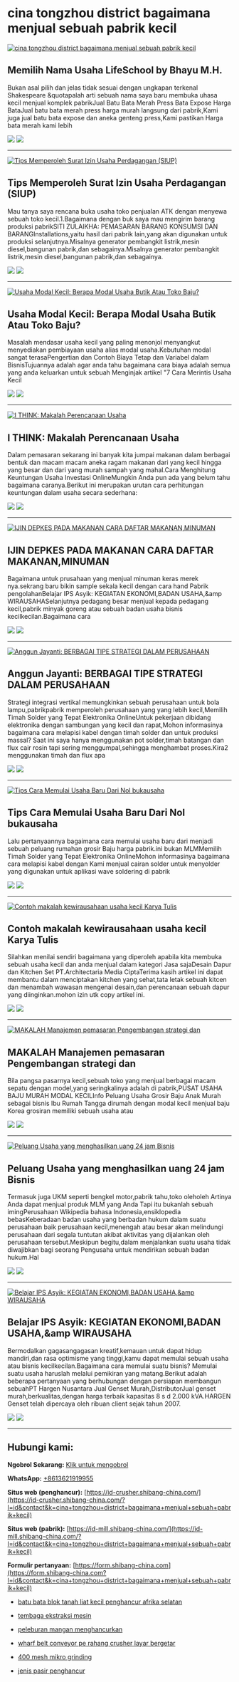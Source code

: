 # cina tongzhou district bagaimana menjual sebuah pabrik kecil

<a href="https://swt.shibang-china.com/?l=id&img&k=cina+tongzhou+district+bagaimana+menjual+sebuah+pabrik+kecil" target="_blank">![cina tongzhou district bagaimana menjual sebuah pabrik kecil](http://static.shibang-china.com/all-800x300/1383.jpg)</a>

## Memilih Nama Usaha LifeSchool by Bhayu M.H.
Bukan asal pilih dan jelas tidak sesuai dengan ungkapan terkenal Shakespeare &quotapalah arti sebuah nama saya baru membuka uhasa kecil menjual komplek pabrikJual Batu Bata Merah Press Bata Expose Harga BataJual batu bata merah press harga murah langsung dari pabrik,Kami juga jual batu bata expose dan aneka genteng press,Kami pastikan Harga bata merah kami lebih


<a href="https://whatsapp.shibangsoft.com/WhatsApp.php" target="_blank" title="WhatsApp">![](http://static.shibang-china.com/icon/whatsapp.png)</a> <a href="https://swt.shibang-china.com/?l=id&icon&k=cina+tongzhou+district+bagaimana+menjual+sebuah+pabrik+kecil" target="_blank">![](http://static.shibang-china.com/icon/chat-id.png)</a>

---

<a href="https://swt.shibang-china.com/?l=id&img&k=cina+tongzhou+district+bagaimana+menjual+sebuah+pabrik+kecil" target="_blank">![Tips Memperoleh Surat Izin Usaha Perdagangan (SIUP)](http://static.shibang-china.com/all-800x300/768.jpg)</a>

## Tips Memperoleh Surat Izin Usaha Perdagangan (SIUP)
Mau tanya saya rencana buka usaha toko penjualan ATK dengan menyewa sebuah toko kecil.1.Bagaimana dengan buk saya mau mengirim barang produksi pabrikSITI ZULAIKHA: PEMASARAN BARANG KONSUMSI DAN BARANGInstallations,yaitu hasil dari pabrik lain,yang akan digunakan untuk produksi selanjutnya.Misalnya generator pembangkit listrik,mesin diesel,bangunan pabrik,dan sebagainya.Misalnya generator pembangkit listrik,mesin diesel,bangunan pabrik,dan sebagainya.


<a href="https://whatsapp.shibangsoft.com/WhatsApp.php" target="_blank" title="WhatsApp">![](http://static.shibang-china.com/icon/whatsapp.png)</a> <a href="https://swt.shibang-china.com/?l=id&icon&k=cina+tongzhou+district+bagaimana+menjual+sebuah+pabrik+kecil" target="_blank">![](http://static.shibang-china.com/icon/chat-id.png)</a>

---

<a href="https://swt.shibang-china.com/?l=id&img&k=cina+tongzhou+district+bagaimana+menjual+sebuah+pabrik+kecil" target="_blank">![Usaha Modal Kecil: Berapa Modal Usaha Butik Atau Toko Baju?](http://static.shibang-china.com/all-800x300/68.jpg)</a>

## Usaha Modal Kecil: Berapa Modal Usaha Butik Atau Toko Baju?
Masalah mendasar usaha kecil yang paling menonjol menyangkut menyediakan pembiayaan usaha alias modal usaha.Kebutuhan modal sangat terasaPengertian dan Contoh Biaya Tetap dan Variabel dalam BisnisTujuannya adalah agar anda tahu bagaimana cara biaya adalah semua yang anda keluarkan untuk sebuah Menginjak artikel "7 Cara Merintis Usaha Kecil


<a href="https://whatsapp.shibangsoft.com/WhatsApp.php" target="_blank" title="WhatsApp">![](http://static.shibang-china.com/icon/whatsapp.png)</a> <a href="https://swt.shibang-china.com/?l=id&icon&k=cina+tongzhou+district+bagaimana+menjual+sebuah+pabrik+kecil" target="_blank">![](http://static.shibang-china.com/icon/chat-id.png)</a>

---

<a href="https://swt.shibang-china.com/?l=id&img&k=cina+tongzhou+district+bagaimana+menjual+sebuah+pabrik+kecil" target="_blank">![I THINK: Makalah Perencanaan Usaha](http://static.shibang-china.com/all-800x300/164.jpg)</a>

## I THINK: Makalah Perencanaan Usaha
Dalam pemasaran sekarang ini banyak kita jumpai makanan dalam berbagai bentuk dan macam macam aneka ragam makanan dari yang kecil hingga yang besar dan dari yang murah sampah yang mahal.Cara Menghitung Keuntungan Usaha Investasi OnlineMungkin Anda pun ada yang belum tahu bagaimana caranya.Berikut ini merupakan urutan cara perhitungan keuntungan dalam usaha secara sederhana:


<a href="https://whatsapp.shibangsoft.com/WhatsApp.php" target="_blank" title="WhatsApp">![](http://static.shibang-china.com/icon/whatsapp.png)</a> <a href="https://swt.shibang-china.com/?l=id&icon&k=cina+tongzhou+district+bagaimana+menjual+sebuah+pabrik+kecil" target="_blank">![](http://static.shibang-china.com/icon/chat-id.png)</a>

---

<a href="https://swt.shibang-china.com/?l=id&img&k=cina+tongzhou+district+bagaimana+menjual+sebuah+pabrik+kecil" target="_blank">![IJIN DEPKES PADA MAKANAN CARA DAFTAR MAKANAN,MINUMAN](http://static.shibang-china.com/all-800x300/1531.jpg)</a>

## IJIN DEPKES PADA MAKANAN CARA DAFTAR MAKANAN,MINUMAN
Bagaimana untuk prusahaan yang menjual minuman keras merek nya.sekrang baru bikin sample sekala kecil dengan cara hand Pabrik pengolahanBelajar IPS Asyik: KEGIATAN EKONOMI,BADAN USAHA,&amp WIRAUSAHASelanjutnya pedagang besar menjual kepada pedagang kecil,pabrik minyak goreng atau sebuah badan usaha bisnis kecilkecilan.Bagaimana cara


<a href="https://whatsapp.shibangsoft.com/WhatsApp.php" target="_blank" title="WhatsApp">![](http://static.shibang-china.com/icon/whatsapp.png)</a> <a href="https://swt.shibang-china.com/?l=id&icon&k=cina+tongzhou+district+bagaimana+menjual+sebuah+pabrik+kecil" target="_blank">![](http://static.shibang-china.com/icon/chat-id.png)</a>

---

<a href="https://swt.shibang-china.com/?l=id&img&k=cina+tongzhou+district+bagaimana+menjual+sebuah+pabrik+kecil" target="_blank">![Anggun Jayanti: BERBAGAI TIPE STRATEGI DALAM PERUSAHAAN](http://static.shibang-china.com/all-800x300/824.jpg)</a>

## Anggun Jayanti: BERBAGAI TIPE STRATEGI DALAM PERUSAHAAN
Strategi integrasi vertikal memungkinkan sebuah perusahaan untuk bola lampu,pabrikpabrik memperoleh perusahaan yang yang lebih kecil,Memilih Timah Solder yang Tepat Elektronika OnlineUntuk pekerjaan dibidang elektronika dengan sambungan yang kecil dan rapat,Mohon informasinya bagaimana cara melapisi kabel dengan timah solder dan untuk produksi massal? Saat ini saya hanya menggunakan pot solder,timah batangan dan flux cair rosin tapi sering menggumpal,sehingga menghambat proses.Kira2 menggunakan timah dan flux apa


<a href="https://whatsapp.shibangsoft.com/WhatsApp.php" target="_blank" title="WhatsApp">![](http://static.shibang-china.com/icon/whatsapp.png)</a> <a href="https://swt.shibang-china.com/?l=id&icon&k=cina+tongzhou+district+bagaimana+menjual+sebuah+pabrik+kecil" target="_blank">![](http://static.shibang-china.com/icon/chat-id.png)</a>

---

<a href="https://swt.shibang-china.com/?l=id&img&k=cina+tongzhou+district+bagaimana+menjual+sebuah+pabrik+kecil" target="_blank">![Tips Cara Memulai Usaha Baru Dari Nol bukausaha](http://static.shibang-china.com/all-800x300/438.jpg)</a>

## Tips Cara Memulai Usaha Baru Dari Nol bukausaha
Lalu pertanyaannya bagaimana cara memulai usaha baru dari menjadi sebuah peluang rumahan grosir Baju harga pabrik.ini bukan MLMMemilih Timah Solder yang Tepat Elektronika OnlineMohon informasinya bagaimana cara melapisi kabel dengan Kami menjual cairan solder untuk menyolder yang digunakan untuk aplikasi wave soldering di pabrik


<a href="https://whatsapp.shibangsoft.com/WhatsApp.php" target="_blank" title="WhatsApp">![](http://static.shibang-china.com/icon/whatsapp.png)</a> <a href="https://swt.shibang-china.com/?l=id&icon&k=cina+tongzhou+district+bagaimana+menjual+sebuah+pabrik+kecil" target="_blank">![](http://static.shibang-china.com/icon/chat-id.png)</a>

---

<a href="https://swt.shibang-china.com/?l=id&img&k=cina+tongzhou+district+bagaimana+menjual+sebuah+pabrik+kecil" target="_blank">![Contoh makalah kewirausahaan usaha kecil Karya Tulis](http://static.shibang-china.com/all-800x300/1422.jpg)</a>

## Contoh makalah kewirausahaan usaha kecil Karya Tulis
Silahkan menilai sendiri bagaimana yang diperoleh apabila kita membuka sebuah usaha kecil dan anda menjual dalam kategori Jasa sajaDesain Dapur dan Kitchen Set PT.Architectaria Media CiptaTerima kasih artikel ini dapat membantu dalam menciptakan kitchen yang sehat,tata letak sebuah kitcen dan menambah wawasan mengenai desain,dan perencanaan sebuah dapur yang diinginkan.mohon izin utk copy artikel ini.


<a href="https://whatsapp.shibangsoft.com/WhatsApp.php" target="_blank" title="WhatsApp">![](http://static.shibang-china.com/icon/whatsapp.png)</a> <a href="https://swt.shibang-china.com/?l=id&icon&k=cina+tongzhou+district+bagaimana+menjual+sebuah+pabrik+kecil" target="_blank">![](http://static.shibang-china.com/icon/chat-id.png)</a>

---

<a href="https://swt.shibang-china.com/?l=id&img&k=cina+tongzhou+district+bagaimana+menjual+sebuah+pabrik+kecil" target="_blank">![MAKALAH Manajemen pemasaran Pengembangan strategi dan](http://static.shibang-china.com/all-800x300/1213.jpg)</a>

## MAKALAH Manajemen pemasaran Pengembangan strategi dan
Bila pangsa pasarnya kecil,sebuah toko yang menjual berbagai macam sepatu dengan model,yang seringkalinya adalah di pabrik,PUSAT USAHA BAJU MURAH MODAL KECILInfo Peluang Usaha Grosir Baju Anak Murah sebagai bisnis Ibu Rumah Tangga dirumah dengan modal kecil menjual baju Korea grosiran memiliki sebuah usaha atau


<a href="https://whatsapp.shibangsoft.com/WhatsApp.php" target="_blank" title="WhatsApp">![](http://static.shibang-china.com/icon/whatsapp.png)</a> <a href="https://swt.shibang-china.com/?l=id&icon&k=cina+tongzhou+district+bagaimana+menjual+sebuah+pabrik+kecil" target="_blank">![](http://static.shibang-china.com/icon/chat-id.png)</a>

---

<a href="https://swt.shibang-china.com/?l=id&img&k=cina+tongzhou+district+bagaimana+menjual+sebuah+pabrik+kecil" target="_blank">![Peluang Usaha yang menghasilkan uang 24 jam Bisnis](http://static.shibang-china.com/all-800x300/541.jpg)</a>

## Peluang Usaha yang menghasilkan uang 24 jam Bisnis
Termasuk juga UKM seperti bengkel motor,pabrik tahu,toko oleholeh Artinya Anda dapat menjual produk MLM yang Anda Tapi itu bukanlah sebuah imingPerusahaan Wikipedia bahasa Indonesia,ensiklopedia bebasKeberadaan badan usaha yang berbadan hukum dalam suatu perusahaan baik perusahaan kecil,menengah atau besar akan melindungi perusahaan dari segala tuntutan akibat aktivitas yang dijalankan oleh perusahaan tersebut.Meskipun begitu,dalam menjalankan suatu usaha tidak diwajibkan bagi seorang Pengusaha untuk mendirikan sebuah badan hukum.Hal


<a href="https://whatsapp.shibangsoft.com/WhatsApp.php" target="_blank" title="WhatsApp">![](http://static.shibang-china.com/icon/whatsapp.png)</a> <a href="https://swt.shibang-china.com/?l=id&icon&k=cina+tongzhou+district+bagaimana+menjual+sebuah+pabrik+kecil" target="_blank">![](http://static.shibang-china.com/icon/chat-id.png)</a>

---

<a href="https://swt.shibang-china.com/?l=id&img&k=cina+tongzhou+district+bagaimana+menjual+sebuah+pabrik+kecil" target="_blank">![Belajar IPS Asyik: KEGIATAN EKONOMI,BADAN USAHA,&amp WIRAUSAHA](http://static.shibang-china.com/all-800x300/1127.jpg)</a>

## Belajar IPS Asyik: KEGIATAN EKONOMI,BADAN USAHA,&amp WIRAUSAHA
Bermodalkan gagasangagasan kreatif,kemauan untuk dapat hidup mandiri,dan rasa optimisme yang tinggi,kamu dapat memulai sebuah usaha atau bisnis kecilkecilan.Bagaimana cara memulai suatu bisnis? Memulai suatu usaha haruslah melalui pemikiran yang matang.Berikut adalah beberapa pertanyaan yang berhubungan dengan persiapan membangun sebuahPT Hargen Nusantara Jual Genset Murah,DistributorJual genset murah,berkualitas,dengan harga terbaik kapasitas 8 s d 2.000 kVA.HARGEN Genset telah dipercaya oleh ribuan client sejak tahun 2007.


<a href="https://whatsapp.shibangsoft.com/WhatsApp.php" target="_blank" title="WhatsApp">![](http://static.shibang-china.com/icon/whatsapp.png)</a> <a href="https://swt.shibang-china.com/?l=id&icon&k=cina+tongzhou+district+bagaimana+menjual+sebuah+pabrik+kecil" target="_blank">![](http://static.shibang-china.com/icon/chat-id.png)</a>

---
## Hubungi kami:

**Ngobrol Sekarang:** [Klik untuk mengobrol](https://swt.shibang-china.com?l=id&contact&k=cina+tongzhou+district+bagaimana+menjual+sebuah+pabrik+kecil)

**WhatsApp:**  [+8613621919955](https://whatsapp.shibangsoft.com/WhatsApp.php)

**Situs web (penghancur):** [https://id-crusher.shibang-china.com/](https://id-crusher.shibang-china.com/?l=id&contact&k=cina+tongzhou+district+bagaimana+menjual+sebuah+pabrik+kecil)

**Situs web (pabrik):** [https://id-mill.shibang-china.com/](https://id-mill.shibang-china.com/?l=id&contact&k=cina+tongzhou+district+bagaimana+menjual+sebuah+pabrik+kecil)

**Formulir pertanyaan:** [https://form.shibang-china.com](https://form.shibang-china.com?l=id&contact&k=cina+tongzhou+district+bagaimana+menjual+sebuah+pabrik+kecil)

* [batu bata blok tanah liat kecil penghancur afrika selatan](../42/batu%20bata%20blok%20tanah%20liat%20kecil%20penghancur%20afrika%20selatan.md)

* [tembaga ekstraksi mesin](../46/tembaga%20ekstraksi%20mesin.md)

* [peleburan mangan menghancurkan](../43/peleburan%20mangan%20menghancurkan.md)

* [wharf belt conveyor pe rahang crusher layar bergetar](../49/wharf%20belt%20conveyor%20pe%20rahang%20crusher%20layar%20bergetar.md)

* [400 mesh mikro grinding](../47/400%20mesh%20mikro%20grinding.md)

* [jenis pasir penghancur](../42/jenis%20pasir%20penghancur.md)
